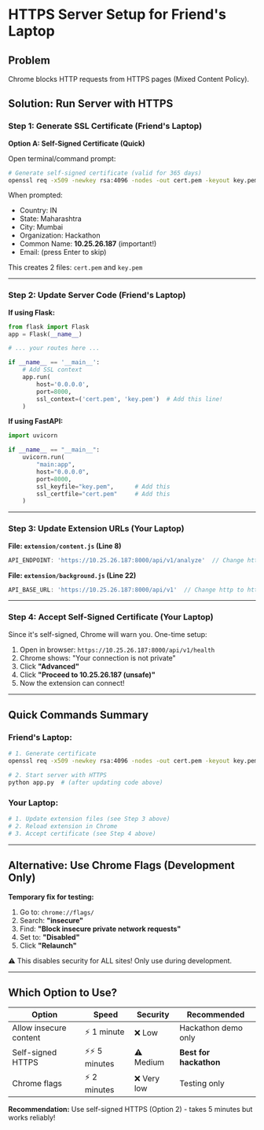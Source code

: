 # HTTPS Server Setup for Friend's Laptop

## Problem
Chrome blocks HTTP requests from HTTPS pages (Mixed Content Policy).

## Solution: Run Server with HTTPS

### Step 1: Generate SSL Certificate (Friend's Laptop)

**Option A: Self-Signed Certificate (Quick)**

Open terminal/command prompt:

```bash
# Generate self-signed certificate (valid for 365 days)
openssl req -x509 -newkey rsa:4096 -nodes -out cert.pem -keyout key.pem -days 365
```

When prompted:
- Country: IN
- State: Maharashtra  
- City: Mumbai
- Organization: Hackathon
- Common Name: **10.25.26.187** (important!)
- Email: (press Enter to skip)

This creates 2 files: `cert.pem` and `key.pem`

---

### Step 2: Update Server Code (Friend's Laptop)

**If using Flask:**
```python
from flask import Flask
app = Flask(__name__)

# ... your routes here ...

if __name__ == '__main__':
    # Add SSL context
    app.run(
        host='0.0.0.0', 
        port=8000,
        ssl_context=('cert.pem', 'key.pem')  # Add this line!
    )
```

**If using FastAPI:**
```python
import uvicorn

if __name__ == "__main__":
    uvicorn.run(
        "main:app",
        host="0.0.0.0",
        port=8000,
        ssl_keyfile="key.pem",      # Add this
        ssl_certfile="cert.pem"     # Add this
    )
```

---

### Step 3: Update Extension URLs (Your Laptop)

**File: `extension/content.js` (Line 8)**
```javascript
API_ENDPOINT: 'https://10.25.26.187:8000/api/v1/analyze'  // Change http to https
```

**File: `extension/background.js` (Line 22)**
```javascript
API_BASE_URL: 'https://10.25.26.187:8000/api/v1'  // Change http to https
```

---

### Step 4: Accept Self-Signed Certificate (Your Laptop)

Since it's self-signed, Chrome will warn you. One-time setup:

1. Open in browser: `https://10.25.26.187:8000/api/v1/health`
2. Chrome shows: "Your connection is not private"
3. Click **"Advanced"**
4. Click **"Proceed to 10.25.26.187 (unsafe)"**
5. Now the extension can connect!

---

## Quick Commands Summary

### Friend's Laptop:
```bash
# 1. Generate certificate
openssl req -x509 -newkey rsa:4096 -nodes -out cert.pem -keyout key.pem -days 365

# 2. Start server with HTTPS
python app.py  # (after updating code above)
```

### Your Laptop:
```bash
# 1. Update extension files (see Step 3 above)
# 2. Reload extension in Chrome
# 3. Accept certificate (see Step 4 above)
```

---

## Alternative: Use Chrome Flags (Development Only)

**Temporary fix for testing:**

1. Go to: `chrome://flags/`
2. Search: **"insecure"**
3. Find: **"Block insecure private network requests"**
4. Set to: **"Disabled"**
5. Click **"Relaunch"**

⚠️ This disables security for ALL sites! Only use during development.

---

## Which Option to Use?

| Option | Speed | Security | Recommended |
|--------|-------|----------|-------------|
| Allow insecure content | ⚡ 1 minute | ❌ Low | Hackathon demo only |
| Self-signed HTTPS | ⚡⚡ 5 minutes | ⚠️ Medium | **Best for hackathon** |
| Chrome flags | ⚡ 2 minutes | ❌ Very low | Testing only |

**Recommendation:** Use self-signed HTTPS (Option 2) - takes 5 minutes but works reliably!
